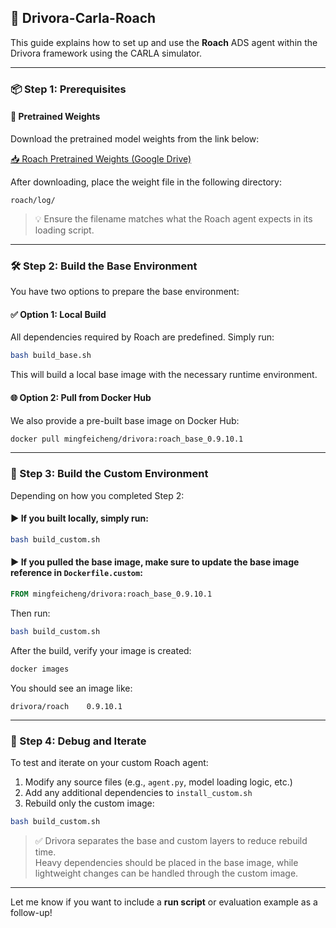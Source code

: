 ## 🚗 Drivora-Carla-Roach

This guide explains how to set up and use the **Roach** ADS agent within the Drivora framework using the CARLA simulator.

---

### 📦 Step 1: Prerequisites

#### 🔗 Pretrained Weights

Download the pretrained model weights from the link below:

[📥 Roach Pretrained Weights (Google Drive)](https://drive.google.com/file/d/1dg_nB8OvB9H-wpcSlpUhXNgrXW8_pPIQ/view?usp=drive_link)

After downloading, place the weight file in the following directory:

```
roach/log/
```

> 💡 Ensure the filename matches what the Roach agent expects in its loading script.

---

### 🛠️ Step 2: Build the Base Environment

You have two options to prepare the base environment:

#### ✅ Option 1: Local Build

All dependencies required by Roach are predefined. Simply run:

```bash
bash build_base.sh
```

This will build a local base image with the necessary runtime environment.

#### 🌐 Option 2: Pull from Docker Hub

We also provide a pre-built base image on Docker Hub:

```bash
docker pull mingfeicheng/drivora:roach_base_0.9.10.1
```

---

### 🧱 Step 3: Build the Custom Environment

Depending on how you completed Step 2:

#### ▶️ If you **built locally**, simply run:

```bash
bash build_custom.sh
```

#### ▶️ If you **pulled the base image**, make sure to update the base image reference in `Dockerfile.custom`:

```dockerfile
FROM mingfeicheng/drivora:roach_base_0.9.10.1
```

Then run:

```bash
bash build_custom.sh
```

After the build, verify your image is created:

```bash
docker images
```

You should see an image like:

```
drivora/roach    0.9.10.1
```

---

### 🐞 Step 4: Debug and Iterate

To test and iterate on your custom Roach agent:

1. Modify any source files (e.g., `agent.py`, model loading logic, etc.)
2. Add any additional dependencies to `install_custom.sh`
3. Rebuild only the custom image:

```bash
bash build_custom.sh
```

> ✅ Drivora separates the base and custom layers to reduce rebuild time.  
> Heavy dependencies should be placed in the base image, while lightweight changes can be handled through the custom image.

---

Let me know if you want to include a **run script** or evaluation example as a follow-up!
